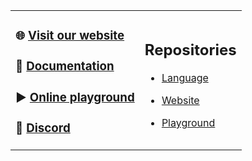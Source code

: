 <table>
<tr>
<td>

### 🌐 [Visit our website](https://pomsky-lang.org/)

### 📝 [Documentation](https://pomsky-lang.org/docs/get-started/introduction/)

### ▶️ [Online playground](https://playground.pomsky-lang.org/)

### 💬 [Discord](https://discord.gg/uwap2uxMFp)

</td>
<td>

## Repositories

- [Language](https://github.com/pomsky-lang/pomsky)

- [Website](https://github.com/pomsky-lang/website)

- [Playground](https://github.com/pomsky-lang/playground)

</td>
</tr>
</table>

